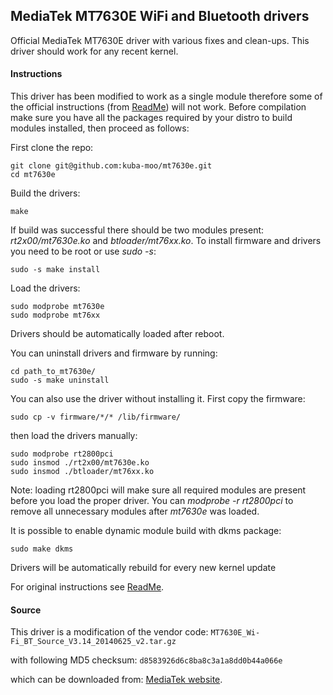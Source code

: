 ## MediaTek MT7630E WiFi and Bluetooth drivers

Official MediaTek MT7630E driver with various fixes and clean-ups.  This driver should work for any recent kernel.

#### Instructions

This driver has been modified to work as a single module therefore some of the official instructions (from [ReadMe](ReadMe)) will not work.  Before compilation make sure you have all the packages required by your distro to build modules installed, then proceed as follows:

First clone the repo:
```
git clone git@github.com:kuba-moo/mt7630e.git
cd mt7630e
```
Build the drivers:
```
make
```
If build was successful there should be two modules present: *rt2x00/mt7630e.ko* and *btloader/mt76xx.ko*.  To install firmware and drivers you need to be root or use *sudo -s*:
```
sudo -s make install
```
Load the drivers:
```
sudo modprobe mt7630e
sudo modprobe mt76xx
```
Drivers should be automatically loaded after reboot.

You can uninstall drivers and firmware by running:
```
cd path_to_mt7630e/
sudo -s make uninstall
```

You can also use the driver without installing it.  First copy the firmware:
```
sudo cp -v firmware/*/* /lib/firmware/
```
then load the drivers manually:
```
sudo modprobe rt2800pci
sudo insmod ./rt2x00/mt7630e.ko
sudo insmod ./btloader/mt76xx.ko
```
Note: loading rt2800pci will make sure all required modules are present before you load the proper driver. You can *modprobe -r rt2800pci* to remove all unnecessary modules after *mt7630e* was loaded.

It is possible to enable dynamic module build with dkms package:
```
sudo make dkms
```
Drivers will be automatically rebuild for every new kernel update

For original instructions see [ReadMe](ReadMe).

#### Source

This driver is a modification of the vendor code: ```MT7630E_Wi-Fi_BT_Source_V3.14_20140625_v2.tar.gz```

with following MD5 checksum: ```d8583926d6c8ba8c3a1a8dd0b44a066e```

which can be downloaded from: [MediaTek website](http://www.mediatek.com/en/downloads/mt7630-pcie/).
